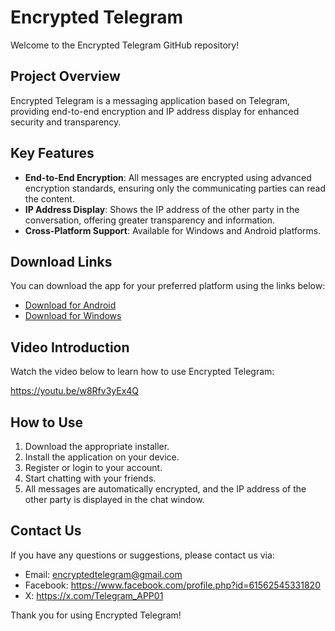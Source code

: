 # Encrypted Telegram

Welcome to the Encrypted Telegram GitHub repository!

## Project Overview

Encrypted Telegram is a messaging application based on Telegram, providing end-to-end encryption and IP address display for enhanced security and transparency.

## Key Features

- **End-to-End Encryption**: All messages are encrypted using advanced encryption standards, ensuring only the communicating parties can read the content.
- **IP Address Display**: Shows the IP address of the other party in the conversation, offering greater transparency and information.
- **Cross-Platform Support**: Available for Windows and Android platforms.

## Download Links

You can download the app for your preferred platform using the links below:

- [Download for Android](https://github.com/secpap/Encrypted-Telegram/releases/download/Encrypted-Telegram/Telegram-Android.zip)
- [Download for Windows](https://github.com/secpap/Encrypted-Telegram/releases/download/Encrypted-Telegram/Telegram-Windows.zip)

## Video Introduction

Watch the video below to learn how to use Encrypted Telegram:

https://youtu.be/w8Rfv3yEx4Q

## How to Use

1. Download the appropriate installer.
2. Install the application on your device.
3. Register or login to your account.
4. Start chatting with your friends.
5. All messages are automatically encrypted, and the IP address of the other party is displayed in the chat window.

## Contact Us

If you have any questions or suggestions, please contact us via:

- Email: encryptedtelegram@gmail.com
- Facebook: https://www.facebook.com/profile.php?id=61562545331820
- X: https://x.com/Telegram_APP01
  
Thank you for using Encrypted Telegram!
